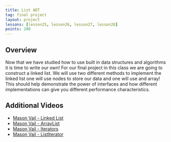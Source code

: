 ```yaml
---
title: List ADT
tag: final project
layout: project
lessons: [lesson25, lesson26, lesson27, lesson28]
points: 200
---
```


## Overview

Now that we have studied how to use built in data structures and algorithms it is time to write our
own! For our final project in this class we are going to construct a linked list. We will use two
different methods to implement the linked list one will use nodes to store our data and one will use
and array!  This should help demonstrate the power of interfaces and how different implementations
can give you different performance characteristics.


## Additional Videos

- [Mason Vail - Linked List](https://www.youtube.com/watch?v=glmVYEuC2ps)
- [Mason Vail - ArrayList](https://www.youtube.com/watch?v=Pb-z1fC3JBQ)
- [Mason Vail - Iterators](https://youtu.be/SrdPwpmCtts)
- [Mason Vail - ListIterator](https://www.youtube.com/watch?v=iPjqz1lyISw)

